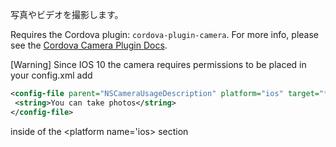 
写真やビデオを撮影します。

Requires the Cordova plugin: `cordova-plugin-camera`. For more info, please see the [Cordova Camera Plugin Docs](https://github.com/apache/cordova-plugin-camera).

[Warning] Since IOS 10 the camera requires permissions to be placed in your config.xml add
```xml
<config-file parent="NSCameraUsageDescription" platform="ios" target="*-Info.plist">
 <string>You can take photos</string>
</config-file>
```
inside of the <platform name='ios> section
